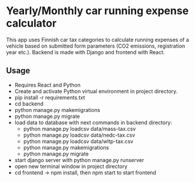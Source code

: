 # Yearly/Monthly car running expense calculator

This app uses Finnish car tax categories to calculate running expenses of a vehicle based on submitted form parameters (CO2 emissions, registration year etc.). Backend is made with Django and frontend with React.

## Usage

- Requires React and Python
- Create and activate Python virtual environment in project directory.
- pip install -r requirements.txt
- cd backend
- python manage.py makemigrations
- python manage.py migrate
- load data to database with next commands in backend directory:
    - python manage.py loadcsv data/mass-tax.csv
    - python manage.py loadcsv data/nedc-tax.csv
    - python manage.py loadcsv data/wltp-tax.csv
    - python manage.py makemigrations
    - python manage.py migrate
- start django server with python manage.py runserver
- open new terminal window in project directory
- cd frontend -> npm install, then npm start to start frontend

